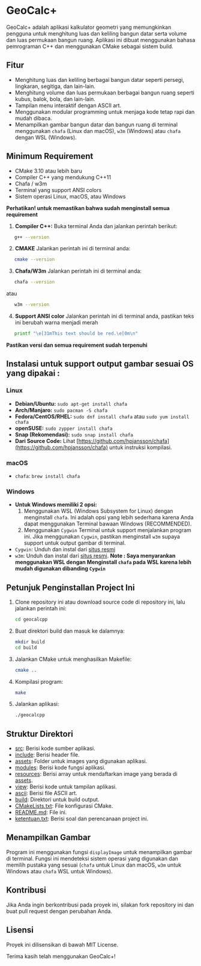 # GeoCalc+

GeoCalc+ adalah aplikasi kalkulator geometri yang memungkinkan pengguna untuk menghitung luas dan keliling bangun datar serta volume dan luas permukaan bangun ruang. Aplikasi ini dibuat menggunakan bahasa pemrograman C++ dan menggunakan CMake sebagai sistem build.

## Fitur

- Menghitung luas dan keliling berbagai bangun datar seperti persegi, lingkaran, segitiga, dan lain-lain.
- Menghitung volume dan luas permukaan berbagai bangun ruang seperti kubus, balok, bola, dan lain-lain.
- Tampilan menu interaktif dengan ASCII art.
- Menggunakan modular programming untuk menjaga kode tetap rapi dan mudah dibaca.
- Menampilkan gambar bangun datar dan bangun ruang di terminal menggunakan `chafa` (Linux dan macOS), `w3m` (Windows) atau `chafa` dengan WSL (Windows).

## Minimum Requirement

- CMake 3.10 atau lebih baru
- Compiler C++ yang mendukung C++11
- Chafa / w3m
- Terminal yang support ANSI colors
- Sistem operasi Linux, macOS, atau Windows

**Perhatikan! untuk memastikan bahwa sudah menginstall semua requirement**

1. **Compiler C++:** Buka terminal Anda dan jalankan perintah berikut:

```sh
   g++ --version
   ```

2. **CMAKE** Jalankan perintah ini di terminal anda:

```sh
   cmake --version
   ```

3. **Chafa/W3m** Jalankan perintah ini di terminal anda:

```sh
   chafa --version
   ```

   atau

```sh
   w3m --version
   ```

4. **Support ANSI color** Jalankan perintah ini di terminal anda, pastikan teks ini berubah    warna menjadi merah

```sh
   printf "\e[31mThis text should be red.\e[0m\n"
   ```

**Pastikan versi dan semua requirement sudah terpenuhi**


## Instalasi untuk support output gambar sesuai OS yang dipakai :

### Linux

- **Debian/Ubuntu:** `sudo apt-get install chafa`
- **Arch/Manjaro:** `sudo pacman -S chafa`
- **Fedora/CentOS/RHEL:** `sudo dnf install chafa` atau `sudo yum install chafa`
- **openSUSE:** `sudo zypper install chafa`
- **Snap (Rekomendasi):** `sudo snap install chafa`
- **Dari Source Code:** Lihat [https://github.com/hpjansson/chafa](https://github.com/hpjansson/chafa) untuk instruksi kompilasi.

### macOS

- `chafa`: `brew install chafa`

### Windows

- **Untuk Windows memiliki 2 opsi:**
  1. Menggunakan WSL (Windows Subsystem for Linux) dengan menginstall `chafa`. Ini adalah opsi yang lebih sederhana karena Anda dapat menggunakan Terminal bawaan Windows (RECOMMENDED).
  2. Menggunakan `Cygwin` Terminal untuk support menjalankan program ini. Jika menggunakan `Cygwin`, pastikan menginstall `w3m` supaya support untuk output gambar di terminal.
- `Cygwin`: Unduh dan instal dari [situs resmi](https://www.cygwin.com/)
- `w3m`: Unduh dan instal dari [situs resmi](http://w3m.sourceforge.net/).
 **Note : Saya menyarankan menggunakan WSL dengan Menginstall `chafa` pada WSL karena lebih mudah digunakan dibanding `Cygwin`**


## Petunjuk Penginstallan Project Ini

1. Clone repository ini atau download source code di repository ini, lalu jalankan perintah ini:

    ```sh
    cd geocalcpp
    ```

2. Buat direktori build dan masuk ke dalamnya:

    ```sh
    mkdir build
    cd build
    ```

3. Jalankan CMake untuk menghasilkan Makefile:

    ```sh
    cmake ..
    ```

4. Kompilasi program:

    ```sh
    make
    ```

5. Jalankan aplikasi:

    ```sh
    ./geocalcpp
    ```


## Struktur Direktori

- [src](http://_vscodecontentref_/0): Berisi kode sumber aplikasi.
- [include](http://_vscodecontentref_/1): Berisi header file.
- [assets](http://_vscodecontentref_/2): Folder untuk images yang digunakan aplikasi.
- [modules](http://_vscodecontentref_/3): Berisi kode fungsi aplikasi.
- [resources](http://_vscodecontentref_/4): Berisi array untuk mendaftarkan image yang berada di [assets](http://_vscodecontentref_/5).
- [view](http://_vscodecontentref_/6): Berisi kode untuk tampilan aplikasi.
- [ascii](http://_vscodecontentref_/7): Berisi file ASCII art.
- [build](http://_vscodecontentref_/8): Direktori untuk build output.
- [CMakeLists.txt](http://_vscodecontentref_/9): File konfigurasi CMake.
- [README.md](http://_vscodecontentref_/10): File ini.
- [ketentuan.txt](http://_vscodecontentref_/11): Berisi soal dan perencanaan project ini.


## Menampilkan Gambar

Program ini menggunakan fungsi `displayImage` untuk menampilkan gambar di terminal. Fungsi ini mendeteksi sistem operasi yang digunakan dan memilih pustaka yang sesuai (`chafa` untuk Linux dan macOS, `w3m` untuk Windows atau `chafa` WSL untuk Windows).

## Kontribusi

Jika Anda ingin berkontribusi pada proyek ini, silakan fork repository ini dan buat pull request dengan perubahan Anda.

## Lisensi

Proyek ini dilisensikan di bawah MIT License.

Terima kasih telah menggunakan GeoCalc+!